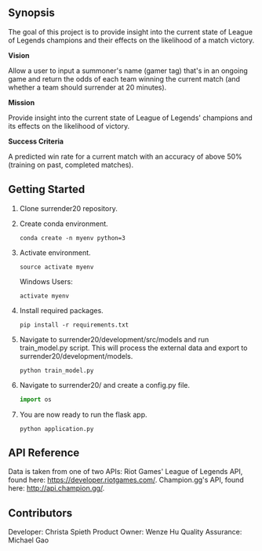 ## Synopsis

The goal of this project is to provide insight into the current state of League of Legends champions and their effects on the likelihood of a match victory.

**Vision**

Allow a user to input a summoner's name (gamer tag) that's in an ongoing game and return the odds of each team winning the current match (and whether a team should surrender at 20 minutes).

**Mission**

Provide insight into the current state of League of Legends' champions and its effects on the likelihood of victory.

**Success Criteria**

A predicted win rate for a current match with an accuracy of above 50% (training on past, completed matches).

## Getting Started		

1. Clone surrender20 repository.

2. Create conda environment. 

    `conda create -n myenv python=3`
    
3. Activate environment.

    `source activate myenv`
	
   Windows Users:

    `activate myenv`

4. Install required packages. 

    `pip install -r requirements.txt`

5. Navigate to surrender20/development/src/models and run train_model.py script. This will process the external data and export to surrender20/development/models.

	`python train_model.py`

6. Navigate to surrender20/ and create a config.py file.
     
    ```python
	import os
    ``` 
    
7. You are now ready to run the flask app.

	`python application.py`

## API Reference

Data is taken from one of two APIs:
Riot Games' League of Legends API, found here: https://developer.riotgames.com/.
Champion.gg's API, found here: http://api.champion.gg/.


## Contributors

Developer: Christa Spieth
Product Owner: Wenze Hu
Quality Assurance: Michael Gao


